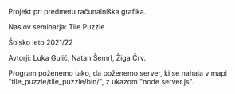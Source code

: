 Projekt pri predmetu računalniška grafika.

Naslov seminarja: Tile Puzzle

Šolsko leto 2021/22

Avtorji:
Luka Gulič,
Natan Šemrl,
Žiga Črv.

Program poženemo tako, da poženemo server, ki se nahaja v mapi "tile_puzzle/tile_puzzle/bin/",
z ukazom "node server.js".
